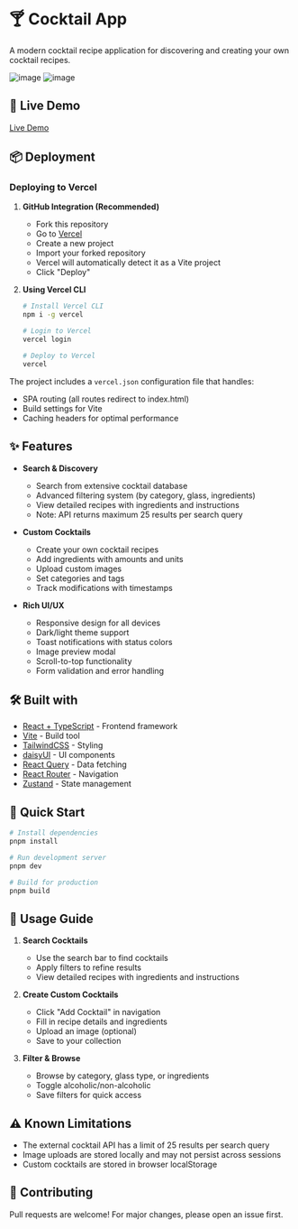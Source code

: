 # 🍸 Cocktail App

A modern cocktail recipe application for discovering and creating your own cocktail recipes.

![image](https://github.com/user-attachments/assets/ac52a8b9-8af0-4da4-85d8-e0675eac0ebe)
![image](https://github.com/user-attachments/assets/0edc662d-ae55-4304-af64-cc1f6df96ac7)

## 🚀 Live Demo

[Live Demo](https://cocktail-ov8y78vna-michaelmichaelis-projects.vercel.app)

## 📦 Deployment

### Deploying to Vercel

1. **GitHub Integration (Recommended)**
   - Fork this repository
   - Go to [Vercel](https://vercel.com)
   - Create a new project
   - Import your forked repository
   - Vercel will automatically detect it as a Vite project
   - Click "Deploy"

2. **Using Vercel CLI**
   ```bash
   # Install Vercel CLI
   npm i -g vercel

   # Login to Vercel
   vercel login

   # Deploy to Vercel
   vercel
   ```

The project includes a `vercel.json` configuration file that handles:
- SPA routing (all routes redirect to index.html)
- Build settings for Vite
- Caching headers for optimal performance

## ✨ Features

- **Search & Discovery**
  - Search from extensive cocktail database
  - Advanced filtering system (by category, glass, ingredients)
  - View detailed recipes with ingredients and instructions
  - Note: API returns maximum 25 results per search query

- **Custom Cocktails**
  - Create your own cocktail recipes
  - Add ingredients with amounts and units
  - Upload custom images
  - Set categories and tags
  - Track modifications with timestamps

- **Rich UI/UX**
  - Responsive design for all devices
  - Dark/light theme support
  - Toast notifications with status colors
  - Image preview modal
  - Scroll-to-top functionality
  - Form validation and error handling

## 🛠️ Built with

- [React + TypeScript](https://react.dev/) - Frontend framework
- [Vite](https://vitejs.dev/) - Build tool
- [TailwindCSS](https://tailwindcss.com/) - Styling
- [daisyUI](https://daisyui.com/) - UI components
- [React Query](https://tanstack.com/query/latest) - Data fetching
- [React Router](https://reactrouter.com/) - Navigation
- [Zustand](https://zustand-demo.pmnd.rs/) - State management

## 🚀 Quick Start

```bash
# Install dependencies
pnpm install

# Run development server
pnpm dev

# Build for production
pnpm build
```

## 📱 Usage Guide

1. **Search Cocktails**
   - Use the search bar to find cocktails
   - Apply filters to refine results
   - View detailed recipes with ingredients and instructions

2. **Create Custom Cocktails**
   - Click "Add Cocktail" in navigation
   - Fill in recipe details and ingredients
   - Upload an image (optional)
   - Save to your collection

3. **Filter & Browse**
   - Browse by category, glass type, or ingredients
   - Toggle alcoholic/non-alcoholic
   - Save filters for quick access

## ⚠️ Known Limitations

- The external cocktail API has a limit of 25 results per search query
- Image uploads are stored locally and may not persist across sessions
- Custom cocktails are stored in browser localStorage

## 🤝 Contributing

Pull requests are welcome! For major changes, please open an issue first.
